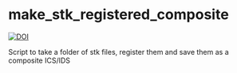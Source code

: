 # make_stk_registered_composite

[![DOI](https://zenodo.org/badge/DOI/10.5281/zenodo.6103102.svg)](https://doi.org/10.5281/zenodo.6103102)

Script to take a folder of stk files, register them and save them as a composite ICS/IDS

